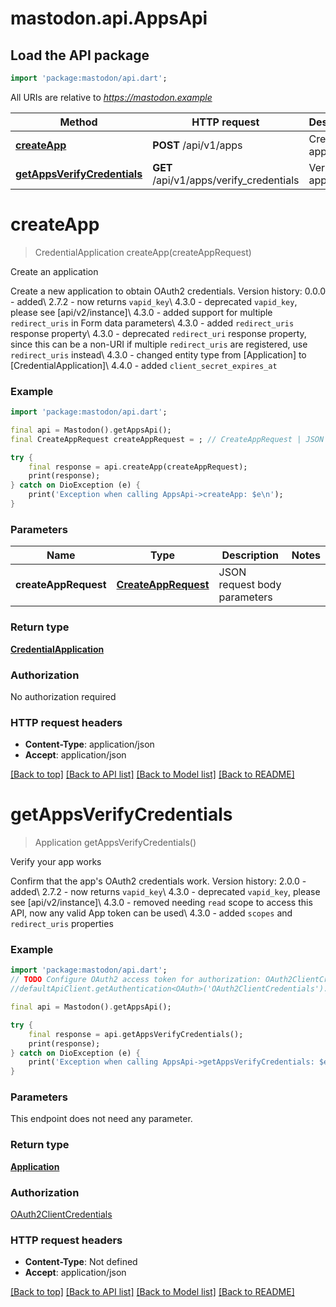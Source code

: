 # mastodon.api.AppsApi

## Load the API package
```dart
import 'package:mastodon/api.dart';
```

All URIs are relative to *https://mastodon.example*

Method | HTTP request | Description
------------- | ------------- | -------------
[**createApp**](AppsApi.md#createapp) | **POST** /api/v1/apps | Create an application
[**getAppsVerifyCredentials**](AppsApi.md#getappsverifycredentials) | **GET** /api/v1/apps/verify_credentials | Verify your app works


# **createApp**
> CredentialApplication createApp(createAppRequest)

Create an application

Create a new application to obtain OAuth2 credentials.  Version history:  0.0.0 - added\\ 2.7.2 - now returns `vapid_key`\\ 4.3.0 - deprecated `vapid_key`, please see [api/v2/instance]\\ 4.3.0 - added support for multiple `redirect_uris` in Form data parameters\\ 4.3.0 - added `redirect_uris` response property\\ 4.3.0 - deprecated `redirect_uri` response property, since this can be a non-URI if multiple `redirect_uris` are registered, use `redirect_uris` instead\\ 4.3.0 - changed entity type from [Application] to [CredentialApplication]\\ 4.4.0 - added `client_secret_expires_at`

### Example
```dart
import 'package:mastodon/api.dart';

final api = Mastodon().getAppsApi();
final CreateAppRequest createAppRequest = ; // CreateAppRequest | JSON request body parameters

try {
    final response = api.createApp(createAppRequest);
    print(response);
} catch on DioException (e) {
    print('Exception when calling AppsApi->createApp: $e\n');
}
```

### Parameters

Name | Type | Description  | Notes
------------- | ------------- | ------------- | -------------
 **createAppRequest** | [**CreateAppRequest**](CreateAppRequest.md)| JSON request body parameters | 

### Return type

[**CredentialApplication**](CredentialApplication.md)

### Authorization

No authorization required

### HTTP request headers

 - **Content-Type**: application/json
 - **Accept**: application/json

[[Back to top]](#) [[Back to API list]](../README.md#documentation-for-api-endpoints) [[Back to Model list]](../README.md#documentation-for-models) [[Back to README]](../README.md)

# **getAppsVerifyCredentials**
> Application getAppsVerifyCredentials()

Verify your app works

Confirm that the app's OAuth2 credentials work.  Version history:  2.0.0 - added\\ 2.7.2 - now returns `vapid_key`\\ 4.3.0 - deprecated `vapid_key`, please see [api/v2/instance]\\ 4.3.0 - removed needing `read` scope to access this API, now any valid App token can be used\\ 4.3.0 - added `scopes` and `redirect_uris` properties

### Example
```dart
import 'package:mastodon/api.dart';
// TODO Configure OAuth2 access token for authorization: OAuth2ClientCredentials
//defaultApiClient.getAuthentication<OAuth>('OAuth2ClientCredentials').accessToken = 'YOUR_ACCESS_TOKEN';

final api = Mastodon().getAppsApi();

try {
    final response = api.getAppsVerifyCredentials();
    print(response);
} catch on DioException (e) {
    print('Exception when calling AppsApi->getAppsVerifyCredentials: $e\n');
}
```

### Parameters
This endpoint does not need any parameter.

### Return type

[**Application**](Application.md)

### Authorization

[OAuth2ClientCredentials](../README.md#OAuth2ClientCredentials)

### HTTP request headers

 - **Content-Type**: Not defined
 - **Accept**: application/json

[[Back to top]](#) [[Back to API list]](../README.md#documentation-for-api-endpoints) [[Back to Model list]](../README.md#documentation-for-models) [[Back to README]](../README.md)

